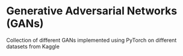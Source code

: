 # Generative Adversarial Networks (GANs)
Collection of different GANs implemented using PyTorch on different datasets from Kaggle

